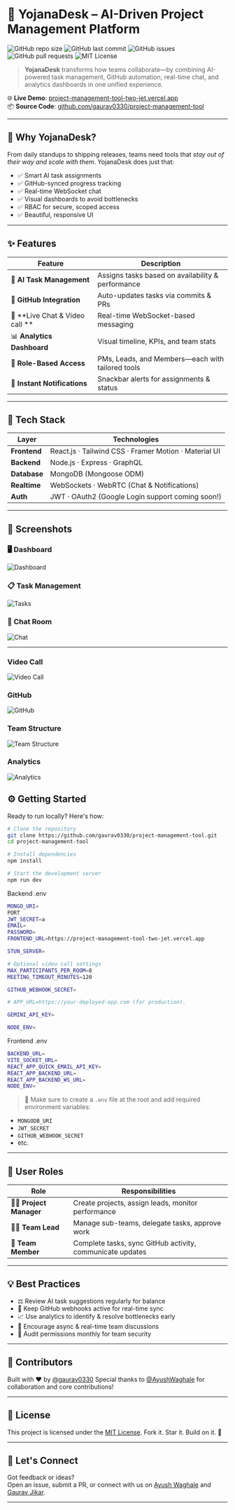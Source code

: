 
# 🚀 YojanaDesk – AI-Driven Project Management Platform

![GitHub repo size](https://img.shields.io/github/repo-size/gaurav0330/project-management-tool)
![GitHub last commit](https://img.shields.io/github/last-commit/gaurav0330/project-management-tool)
![GitHub issues](https://img.shields.io/github/issues/gaurav0330/project-management-tool)
![GitHub pull requests](https://img.shields.io/github/issues-pr/gaurav0330/project-management-tool)
![MIT License](https://img.shields.io/github/license/gaurav0330/project-management-tool)

> **YojanaDesk** transforms how teams collaborate—by combining AI-powered task management, GitHub automation, real-time chat, and analytics dashboards in one unified experience.

🌐 **Live Demo**: [project-management-tool-two-jet.vercel.app](https://project-management-tool-two-jet.vercel.app)  
📦 **Source Code**: [github.com/gaurav0330/project-management-tool](https://github.com/gaurav0330/project-management-tool)

---

## 🧠 Why YojanaDesk?

From daily standups to shipping releases, teams need tools that *stay out of their way and scale with them*. YojanaDesk does just that:

- ✅ Smart AI task assignments
- ✅ GitHub-synced progress tracking
- ✅ Real-time WebSocket chat
- ✅ Visual dashboards to avoid bottlenecks
- ✅ RBAC for secure, scoped access
- ✅ Beautiful, responsive UI

---

## ✨ Features

| Feature | Description |
|--------|-------------|
| 🎯 **AI Task Management** | Assigns tasks based on availability & performance |
| 🐙 **GitHub Integration** | Auto-updates tasks via commits & PRs |
| 💬 **Live Chat & Video call ** | Real-time WebSocket-based messaging |
| 📊 **Analytics Dashboard** | Visual timeline, KPIs, and team stats |
| 🔐 **Role-Based Access** | PMs, Leads, and Members—each with tailored tools |
| 🔔 **Instant Notifications** | Snackbar alerts for assignments & status |

---

## 🧪 Tech Stack

| Layer | Technologies |
|-------|--------------|
| **Frontend** | React.js · Tailwind CSS · Framer Motion · Material UI |
| **Backend** | Node.js · Express · GraphQL |
| **Database** | MongoDB (Mongoose ODM) |
| **Realtime** | WebSockets · WebRTC (Chat & Notifications) |
| **Auth** | JWT · OAuth2 (Google Login support coming soon!) |

---

## 📸 Screenshots

### 🖥️ Dashboard  
![Dashboard](/docs/assets/dashboard.png)

### 📋 Task Management  
![Tasks](/docs/assets/Task.png)

### 💬 Chat Room  
![Chat](/docs/assets/Chat.png)

---

### Video Call
![Video Call](/docs/assets/VideoCall.png)

### GitHub
![GitHub](/docs/assets/GitHub.png)

### Team Structure
![Team Structure](/docs/assets/Structure.png)

### Analytics
![Analytics](/docs/assets/Analytics.png)





## ⚙️ Getting Started

Ready to run locally? Here's how:

```bash
# Clone the repository
git clone https://github.com/gaurav0330/project-management-tool.git
cd project-management-tool

# Install dependencies
npm install

# Start the development server
npm run dev
````
Backend .env

```bash
MONGO_URI=
PORT
JWT_SECRET=a
EMAIL= 
PASSWORD=
FRONTEND_URL=https://project-management-tool-two-jet.vercel.app

STUN_SERVER=

# Optional video call settings
MAX_PARTICIPANTS_PER_ROOM=8
MEETING_TIMEOUT_MINUTES=120

GITHUB_WEBHOOK_SECRET=   

# APP_URL=https://your-deployed-app.com (for production).

GEMINI_API_KEY=

NODE_ENV=

````

Frontend .env

```bash
BACKEND_URL=
VITE_SOCKET_URL=
REACT_APP_QUICK_EMAIL_API_KEY=
REACT_APP_BACKEND_URL=
REACT_APP_BACKEND_WS_URL=
NODE_ENV=
````

> 🧩 Make sure to create a `.env` file at the root and add required environment variables:

* `MONGODB_URI`
* `JWT_SECRET`
* `GITHUB_WEBHOOK_SECRET`
* etc.

---

## 👥 User Roles

| Role                      | Responsibilities                                          |
| ------------------------- | --------------------------------------------------------- |
| 👨‍💼 **Project Manager** | Create projects, assign leads, monitor performance        |
| 🧑‍💻 **Team Lead**       | Manage sub-teams, delegate tasks, approve work            |
| 👤 **Team Member**        | Complete tasks, sync GitHub activity, communicate updates |

---

## 💡 Best Practices

* ⚖️ Review AI task suggestions regularly for balance
* 🔄 Keep GitHub webhooks active for real-time sync
* 📈 Use analytics to identify & resolve bottlenecks early
* 💬 Encourage async & real-time team discussions
* 🔐 Audit permissions monthly for team security

---

## 🙌 Contributors

Built with ❤️ by [@gaurav0330](https://github.com/gaurav0330)
Special thanks to [@AyushWaghale](https://github.com/AyushWaghale) for collaboration and core contributions!

---

## 📄 License

This project is licensed under the [MIT License](LICENSE).
Fork it. Star it. Build on it. 🚀

---

## 🤝 Let's Connect
Got feedback or ideas?  
Open an issue, submit a PR, or connect with us on [Ayush Waghale](https://www.linkedin.com/in/ayush-waghale/) and [Gaurav Jikar](https://www.linkedin.com/in/gauravjikar/).


---

